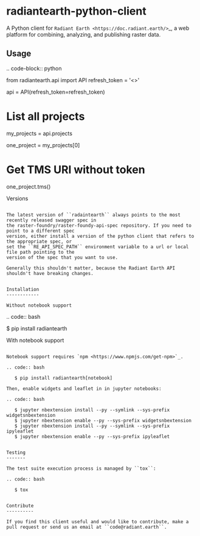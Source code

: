 radiantearth-python-client
============================

A Python client for `Radiant Earth <https://doc.radiant.earth/>`_, a web platform for combining, analyzing, and publishing raster data.

Usage
-----

.. code-block:: python

   from radiantearth.api import API
   refresh_token = '<>'

   api = API(refresh_token=refresh_token)

   # List all projects
   my_projects = api.projects

   one_project = my_projects[0]

   # Get TMS URl without token
   one_project.tms()

Versions
~~~~~~~~

The latest version of ``radaintearth`` always points to the most recently released swagger spec in
the raster-foundry/raster-foundy-api-spec repository. If you need to point to a different spec
version, either install a version of the python client that refers to the appropriate spec, or
set the ``RE_API_SPEC_PATH`` environment variable to a url or local file path pointing to the
version of the spec that you want to use.

Generally this shouldn't matter, because the Radiant Earth API shouldn't have breaking changes.


Installation
------------

Without notebook support
~~~~~~~~~~~~~~~~~~~~~~~~

.. code:: bash

   $ pip install radiantearth

With notebook support
~~~~~~~~~~~~~~~~~~~~~

Notebook support requires `npm <https://www.npmjs.com/get-npm>`_.

.. code:: bash

   $ pip install radiantearth[notebook]

Then, enable widgets and leaflet in in jupyter notebooks:

.. code:: bash

   $ jupyter nbextension install --py --symlink --sys-prefix widgetsnbextension
   $ jupyter nbextension enable --py --sys-prefix widgetsnbextension 
   $ jupyter nbextension install --py --symlink --sys-prefix ipyleaflet
   $ jupyter nbextension enable --py --sys-prefix ipyleaflet


Testing
-------

The test suite execution process is managed by ``tox``:

.. code:: bash

   $ tox


Contribute
----------

If you find this client useful and would like to contribute, make a pull request or send us an email at ``code@radiant.earth``.
